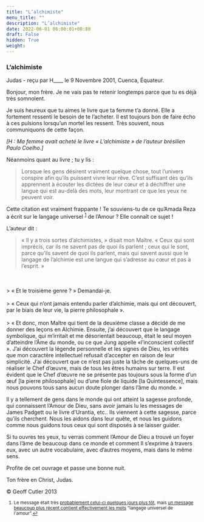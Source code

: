 ```yaml
---
title: "L’alchimiste"
menu_title: ""
description: "L’alchimiste"
date: 2022-06-01 06:00:01+00:80
draft: False
hidden: True
weight:
---
```

### L’alchimiste

Judas - reçu par H____ le 9 Novembre 2001, Cuenca, Équateur.

Bonjour, mon frère. Je ne vais pas te retenir longtemps parce que tu es déjà très somnolent.

Je suis heureux que tu aimes le livre que ta femme t’a donné. Elle a fortement ressenti le besoin de te l’acheter. Il est toujours bon de faire  écho à ces pulsions lorsqu’un mortel les  ressent. Très souvent, nous communiquons de cette façon.

*[H : Ma femme avait acheté le livre « L’alchimiste » de l’auteur brésilien Paulo Coelho.]*

Néanmoins quant au livre ; tu y lis :

> Lorsque les gens désirent vraiment quelque chose, tout l’univers conspire afin qu’ils puissent vivre leur rêve. C’est suffisant dès qu’ils apprennent à écouter  les dictées de leur cœur et à déchiffrer une langue qui est au-delà des mots, leur montrant ce que les yeux ne peuvent voir. 

Cette citation est vraiment frappante ! Te souviens-tu de ce qu’Amada Reza a écrit sur le langage universel <sup id="a1">[1](#f1)</sup> de l’Amour ? Elle connaît ce sujet !

L’auteur dit :

> « Il y a trois sortes d’alchimistes, » disait  mon Maître. « Ceux qui sont imprécis, car ils ne savent pas de quoi ils parlent ; ceux qui le sont, parce qu’ils savent de quoi ils parlent, mais qui savent aussi que le langage de l’alchimie est une langue qui s’adresse au cœur et pas à l’esprit. » 
<br>
<br>
> « Et le troisième genre ? » Demandai-je. 
<br>
<br>
> « Ceux qui n’ont jamais entendu parler d’alchimie, mais qui ont découvert, par le biais de leur vie, la pierre philosophale ». 
<br>
<br>
> « Et donc, mon Maître qui tient de la deuxième  classe a décidé de me donner des leçons en Alchimie. Ensuite, j’ai découvert que le langage symbolique, qui m’irritait et me désorientait beaucoup, était le seul moyen d’atteindre l’Âme du monde, ou ce que Jung appelle «l’inconscient collectif ». J’ai découvert la légende personnelle et les signes de Dieu, les vérités que mon caractère intellectuel refusait d’accepter en raison de leur simplicité. J’ai découvert que ce n’est pas juste la tâche de quelques-uns de réaliser le Chef d’œuvre, mais de tous les êtres humains sur terre. Il est évident que le Chef d’œuvre ne se présente pas toujours sous la forme d’un œuf [la pierre philosophale] ou d’une fiole de liquide [la Quintessence], mais nous pouvons tous sans aucun doute plonger dans l’âme du monde. »

Il y a tellement de gens dans le monde qui ont atteint la sagesse profonde, qui connaissent l’Amour de Dieu, sans avoir jamais lu les messages de James Padgett ou le livre d’Urantia, etc.. Ils viennent à cette sagesse, parce qu’ils  cherchent. Nous les aidons dans leur quête, et nous les guidons comme nous guidons tous ceux qui sont disposés à se laisser guider.

Si tu ouvres tes yeux, tu verras comment l’Amour de Dieu a trouvé un foyer dans l’âme de beaucoup dans ce monde et comment Il s’exprime à travers eux, avec un autre vocabulaire, avec d’autres moyens, mais dans le même sens.

Profite de cet ouvrage et passe une bonne nuit.

Ton frère en Christ, Judas.

© Geoff Cutler 2013
<small>

1. <large id="f1"> Le message était très [probablement celui-ci quelques jours plus tôt](/fr-contemporary-messages/fr-contemporary-messages-by-date-order/fr-contemporary-messages-2001/fr-2001-11-4-2-ar-mary-magdalene/), mais [un message beaucoup plus récent contient effectivement les mots](/fr-contemporary-messages/fr-contemporary-messages-by-date-order/fr-contemporary-messages-2004/fr-2004-12-27-1-ar-st-john-mary/) "langage universel de l'amour".[↩](#a1)